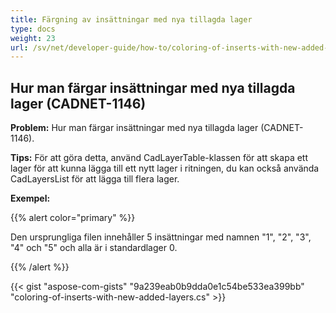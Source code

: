 ```yaml
---
title: Färgning av insättningar med nya tillagda lager
type: docs
weight: 23
url: /sv/net/developer-guide/how-to/coloring-of-inserts-with-new-added-layers/
---
```


## **Hur man färgar insättningar med nya tillagda lager (CADNET-1146)**

**Problem:** Hur man färgar insättningar med nya tillagda lager (CADNET-1146).

**Tips:** För att göra detta, använd CadLayerTable-klassen för att skapa ett lager för att kunna lägga till ett nytt lager i ritningen, du kan också använda CadLayersList för att lägga till flera lager.

**Exempel:**

{{% alert color="primary" %}}

Den ursprungliga filen innehåller 5 insättningar med namnen "1", "2", "3", "4" och "5" och alla är i standardlager 0.

{{% /alert %}}

{{< gist "aspose-com-gists" "9a239eab0b9dda0e1c54be533ea399bb" "coloring-of-inserts-with-new-added-layers.cs" >}}
